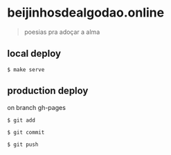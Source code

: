 #  beijinhosdealgodao.online

> poesias pra adoçar a alma

## local deploy

`$ make serve`

## production deploy

on branch gh-pages

`$ git add`

`$ git commit`

`$ git push`
